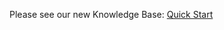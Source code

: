 Please see our new Knowledge Base: [Quick Start](https://support.emby.media/support/solutions/articles/44001159034-quick-start)